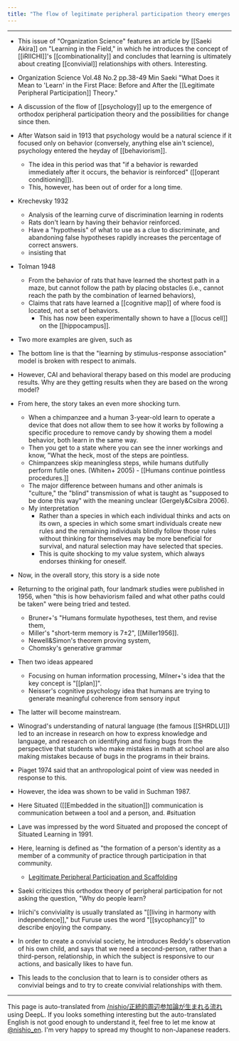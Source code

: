 ```yaml
---
title: "The flow of legitimate peripheral participation theory emerges."
---
```


---
- This issue of "Organization Science" features an article by [[Saeki Akira]] on "Learning in the Field," in which he introduces the concept of [[iRIICHI]]'s [[combinationality]] and concludes that learning is ultimately about creating [[convivial]] relationships with others. Interesting.
- Organization Science Vol.48 No.2 pp.38-49 Min Saeki "What Does it Mean to 'Learn' in the First Place: Before and After the [[Legitimate Peripheral Participation]] Theory."
- A discussion of the flow of [[psychology]] up to the emergence of orthodox peripheral participation theory and the possibilities for change since then.

- After Watson said in 1913 that psychology would be a natural science if it focused only on behavior (conversely, anything else ain't science), psychology entered the heyday of [[behaviorism]].
    - The idea in this period was that "if a behavior is rewarded immediately after it occurs, the behavior is reinforced" ([[operant conditioning]]).
    - This, however, has been out of order for a long time.
- Krechevsky 1932
    - Analysis of the learning curve of discrimination learning in rodents
    - Rats don't learn by having their behavior reinforced.
    - Have a "hypothesis" of what to use as a clue to discriminate, and abandoning false hypotheses rapidly increases the percentage of correct answers.
    - insisting that
- Tolman 1948
    - From the behavior of rats that have learned the shortest path in a maze, but cannot follow the path by placing obstacles (i.e., cannot reach the path by the combination of learned behaviors),
    - Claims that rats have learned a [[cognitive map]] of where food is located, not a set of behaviors.
        - This has now been experimentally shown to have a [[locus cell]] on the [[hippocampus]].
- Two more examples are given, such as
- The bottom line is that the "learning by stimulus-response association" model is broken with respect to animals.

- However, CAI and behavioral therapy based on this model are producing results. Why are they getting results when they are based on the wrong model?

- From here, the story takes an even more shocking turn.
    - When a chimpanzee and a human 3-year-old learn to operate a device that does not allow them to see how it works by following a specific procedure to remove candy by showing them a model behavior, both learn in the same way.
    - Then you get to a state where you can see the inner workings and know, "What the heck, most of the steps are pointless.
    - Chimpanzees skip meaningless steps, while humans dutifully perform futile ones. (Whiten+ 2005)
            - [[Humans continue pointless procedures.]]
    - The major difference between humans and other animals is "culture," the "blind" transmission of what is taught as "supposed to be done this way" with the meaning unclear (Gergely&Csibra 2006).
    - My interpretation
        - Rather than a species in which each individual thinks and acts on its own, a species in which some smart individuals create new rules and the remaining individuals blindly follow those rules without thinking for themselves may be more beneficial for survival, and natural selection may have selected that species.
        - This is quite shocking to my value system, which always endorses thinking for oneself.

- Now, in the overall story, this story is a side note
- Returning to the original path, four landmark studies were published in 1956, when "this is how behaviorism failed and what other paths could be taken" were being tried and tested.
    - Bruner+'s "Humans formulate hypotheses, test them, and revise them,
    - Miller's "short-term memory is 7±2", [[Miller1956]].
    - Newell&Simon's theorem proving system,
    - Chomsky's generative grammar

- Then two ideas appeared
    - Focusing on human information processing, Milner+'s idea that the key concept is "[[plan]]".
    - Neisser's cognitive psychology idea that humans are trying to generate meaningful coherence from sensory input
- The latter will become mainstream.
- Winograd's understanding of natural language (the famous [[SHRDLU]]) led to an increase in research on how to express knowledge and language, and research on identifying and fixing bugs from the perspective that students who make mistakes in math at school are also making mistakes because of bugs in the programs in their brains.

- Piaget 1974 said that an anthropological point of view was needed in response to this.
- However, the idea was shown to be valid in Suchman 1987.
- Here Situated ([[Embedded in the situation]]) communication is communication between a tool and a person, and. #situation
- Lave was impressed by the word Situated and proposed the concept of Situated Learning in 1991.

- Here, learning is defined as "the formation of a person's identity as a member of a community of practice through participation in that community.
    - [Legitimate Peripheral Participation and Scaffolding](http://www.gsis.kumamoto-u.ac.jp/opencourses/pf/3Block/09/09-1_text.html)
- Saeki criticizes this orthodox theory of peripheral participation for not asking the question, "Why do people learn?

- Iriichi's conviviality is usually translated as "[[living in harmony with independence]]," but Furuse uses the word "[[sycophancy]]" to describe enjoying the company.
- In order to create a convivial society, he introduces Reddy's observation of his own child, and says that we need a second-person, rather than a third-person, relationship, in which the subject is responsive to our actions, and basically likes to have fun.
- This leads to the conclusion that to learn is to consider others as convivial beings and to try to create convivial relationships with them.
---
This page is auto-translated from [/nishio/正統的周辺参加論が生まれる流れ](https://scrapbox.io/nishio/正統的周辺参加論が生まれる流れ) using DeepL. If you looks something interesting but the auto-translated English is not good enough to understand it, feel free to let me know at [@nishio_en](https://twitter.com/nishio_en). I'm very happy to spread my thought to non-Japanese readers.